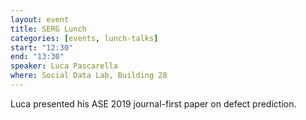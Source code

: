 ```yaml
---
layout: event
title: SERG Lunch
categories: [events, lunch-talks]
start: "12:30"
end: "13:30"
speaker: Luca Pascarella
where: Social Data Lab, Building 28
---
```


Luca presented his ASE 2019 journal-first paper on
defect prediction.
